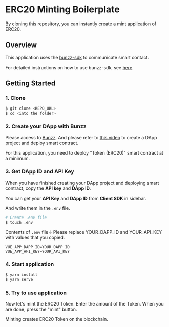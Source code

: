 # ERC20 Minting Boilerplate

By cloning this repository, you can instantly create a mint application of ERC20.

## Overview

This application uses the [bunzz-sdk](https://www.npmjs.com/package/bunzz-sdk) to communicate smart contact.

For detailed instructions on how to use bunzz-sdk, see [here](https://www.npmjs.com/package/bunzz-sdk).

## Getting Started

### 1. Clone

```bash
$ git clone <REPO_URL>
$ cd <into the folder>
```

### 2. Create your DApp with Bunzz

Please access to [Bunzz](https://app.bunzz.dev).
And please refer to [this video]() to create a DApp project and deploy smart contract.

For this application, you need to deploy "Token (ERC20)" smart contract at a minimum.

### 3. Get DApp ID and API Key

When you have finished creating your DApp project and deploying smart contract, copy the **API key** and **DApp ID**.

You can get your **API Key** and **DApp ID** from **Client SDK** in sidebar.

And write them in the `.env` file.

```bash
# Create .env file
$ touch .env
```

Contents of `.env` file↓
Please replace YOUR_DAPP_ID and YOUR_API_KEY with values that you copied.

```
VUE_APP_DAPP_ID=YOUR_DAPP_ID
VUE_APP_API_KEY=YOUR_API_KEY
```

### 4. Start application

```bash
$ yarn install
$ yarn serve
```

### 5. Try to use application

Now let's mint the ERC20 Token. Enter the amount of the Token.
When you are done, press the "mint" button.

Minting creates ERC20 Token on the blockchain.
